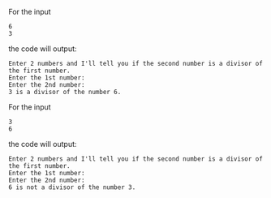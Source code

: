For the input
```text
6
3
```
the code will output:
```text
Enter 2 numbers and I'll tell you if the second number is a divisor of the first number.
Enter the 1st number:
Enter the 2nd number:
3 is a divisor of the number 6.
```

For the input
```text
3
6
```
the code will output:
```text
Enter 2 numbers and I'll tell you if the second number is a divisor of the first number.
Enter the 1st number:
Enter the 2nd number:
6 is not a divisor of the number 3.
```
